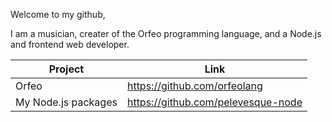 Welcome to my github,

I am a musician, creater of the Orfeo programming language, and a Node.js and frontend web developer.

Project             | Link
--------------------| ------------
Orfeo               | https://github.com/orfeolang
My Node.js packages | https://github.com/pelevesque-node
